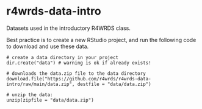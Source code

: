 # r4wrds-data-intro

Datasets used in the introductory R4WRDS class.

Best practice is to create a new RStudio project, and run the following code to download and use these data.

```
# create a data directory in your project
dir.create("data") # warning is ok if already exists!

# downloads the data.zip file to the data directory
download.file("https://github.com/r4wrds/r4wrds-data-intro/raw/main/data.zip", destfile = "data/data.zip")

# unzip the data:
unzip(zipfile = "data/data.zip")

```

